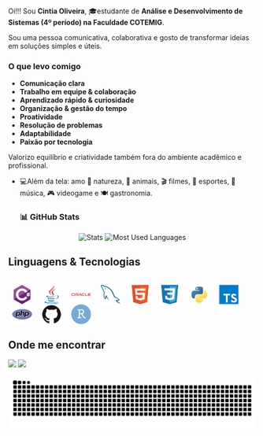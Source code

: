 Oi!!! Sou **Cintia Oliveira**, 🎓estudante de **Análise e Desenvolvimento de Sistemas (4º período) na Faculdade COTEMIG**.

Sou uma pessoa comunicativa, colaborativa e gosto de transformar ideias em soluções simples e úteis.

### O que levo comigo

- **Comunicação clara**
- **Trabalho em equipe & colaboração**
- **Aprendizado rápido & curiosidade**
- **Organização & gestão do tempo**
- **Proatividade**
- **Resolução de problemas**
- **Adaptabilidade**
- **Paixão por tecnologia**


Valorizo equilíbrio e criatividade também fora do ambiente acadêmico e profissional.
- 💻Além da tela: amo 🌿 natureza, 🐾 animais, 🎬 filmes, 🏐 esportes, 🎵 música, 🎮 videogame e 🍽️ gastronomia.

  ### 📊 GitHub Stats
<div align="center">
  <img height="180" src="https://github-profile-summary-cards.vercel.app/api/cards/stats?username=Cintia-Olibar&theme=dracula" alt="Stats">
  <img height="180" src="https://github-profile-summary-cards.vercel.app/api/cards/most-commit-language?username=Cintia-Olibar&theme=dracula" alt="Most Used Languages">
</div>



## Linguagens & Tecnologias
<div style="display: inline_block"><br>
  <img align="center" title="C#"            alt="C#"            src="https://raw.githubusercontent.com/devicons/devicon/master/icons/csharp/csharp-original.svg"         style="height:40px; margin:0 8px;">
  <img align="center" title="Java"          alt="Java"          src="https://raw.githubusercontent.com/devicons/devicon/master/icons/java/java-original.svg"            style="height:40px; margin:0 8px;">
  <img align="center" title="Oracle"        alt="Oracle"        src="https://raw.githubusercontent.com/devicons/devicon/master/icons/oracle/oracle-original.svg"        style="height:40px; margin:0 8px;">
  <img align="center" title="MySQL"         alt="MySQL"         src="https://raw.githubusercontent.com/devicons/devicon/master/icons/mysql/mysql-original.svg"          style="height:40px; margin:0 8px;">
  <img align="center" title="HTML5"         alt="HTML5"         src="https://raw.githubusercontent.com/devicons/devicon/master/icons/html5/html5-original.svg"          style="height:40px; margin:0 8px;">
  <img align="center" title="CSS3"          alt="CSS3"          src="https://raw.githubusercontent.com/devicons/devicon/master/icons/css3/css3-original.svg"            style="height:40px; margin:0 8px;">
  <img align="center" title="Python"        alt="Python"        src="https://raw.githubusercontent.com/devicons/devicon/master/icons/python/python-original.svg"        style="height:40px; margin:0 8px;">
  <img align="center" title="TypeScript"    alt="TypeScript"    src="https://raw.githubusercontent.com/devicons/devicon/master/icons/typescript/typescript-plain.svg"    style="height:40px; margin:0 8px;">
  <img align="center" title="PHP"           alt="PHP"           src="https://raw.githubusercontent.com/devicons/devicon/master/icons/php/php-original.svg"              style="height:40px; margin:0 8px;">
  <img align="center" title="GitHub"        alt="GitHub"        src="https://raw.githubusercontent.com/devicons/devicon/master/icons/github/github-original.svg"        style="height:40px; margin:0 8px;">
 <img align="center" title="RStudio"       alt="RStudio"       src="https://raw.githubusercontent.com/devicons/devicon/master/icons/rstudio/rstudio-original.svg"       style="height:40px; margin:0 8px;">
</div>



## Onde me encontrar
  <a href = "mailto:cintia.olibar@gmail.com"><img src="https://img.shields.io/badge/-Gmail-%23333?style=for-the-badge&logo=gmail&logoColor=red" target="_blank"></a>
  <a href="https://www.linkedin.com/in/cintia-oliveira-6291b4176/" target="_blank"><img src="https://img.shields.io/badge/-LinkedIn-%230077B5?style=for-the-badge&logo=linkedin&logoColor=white" target="_blank"></a> 
  
<picture>
  <source media="(prefers-color-scheme: dark)" srcset="https://raw.githubusercontent.com/Cintia-Olibar/Cintia-Olibar/output/snake-dark.svg">
  <img alt="Snake animation" src="https://raw.githubusercontent.com/Cintia-Olibar/Cintia-Olibar/output/snake.svg">
</picture>


